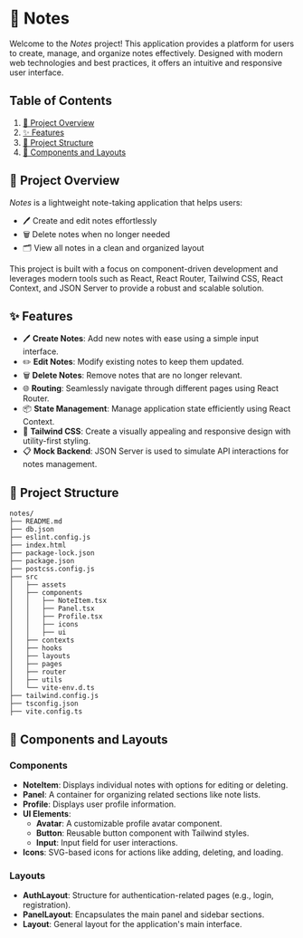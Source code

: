 # 📝 Notes

Welcome to the *Notes* project! This application provides a platform for users to create, manage, and organize notes effectively. Designed with modern web technologies and best practices, it offers an intuitive and responsive user interface.

## Table of Contents
1. [📖 Project Overview](#-project-overview)
2. [✨ Features](#-features)
3. [📂 Project Structure](#-project-structure)
4. [🧩 Components and Layouts](#-components-and-layouts)

## 📖 Project Overview
*Notes* is a lightweight note-taking application that helps users:

- 🖊️ Create and edit notes effortlessly
- 🗑️ Delete notes when no longer needed
- 🗂️ View all notes in a clean and organized layout

This project is built with a focus on component-driven development and leverages modern tools such as React, React Router, Tailwind CSS, React Context, and JSON Server to provide a robust and scalable solution.

## ✨ Features
- 🖊️ **Create Notes**: Add new notes with ease using a simple input interface.
- ✏️ **Edit Notes**: Modify existing notes to keep them updated.
- 🗑️ **Delete Notes**: Remove notes that are no longer relevant.
- 🌐 **Routing**: Seamlessly navigate through different pages using React Router.
- 📦 **State Management**: Manage application state efficiently using React Context.
- 🎨 **Tailwind CSS**: Create a visually appealing and responsive design with utility-first styling.
- 📋 **Mock Backend**: JSON Server is used to simulate API interactions for notes management.

## 📂 Project Structure
```plaintext
notes/
├── README.md                
├── db.json                  
├── eslint.config.js         
├── index.html               
├── package-lock.json
├── package.json             
├── postcss.config.js        
├── src                      
│   ├── assets               
│   ├── components           
│   │   ├── NoteItem.tsx     
│   │   ├── Panel.tsx        
│   │   ├── Profile.tsx      
│   │   ├── icons            
│   │   ├── ui               
│   ├── contexts             
│   ├── hooks                
│   ├── layouts              
│   ├── pages                
│   ├── router               
│   ├── utils               
│   └── vite-env.d.ts        
├── tailwind.config.js      
├── tsconfig.json            
├── vite.config.ts           
```

## 🧩 Components and Layouts
### Components
- **NoteItem**: Displays individual notes with options for editing or deleting.
- **Panel**: A container for organizing related sections like note lists.
- **Profile**: Displays user profile information.
- **UI Elements**:
  - **Avatar**: A customizable profile avatar component.
  - **Button**: Reusable button component with Tailwind styles.
  - **Input**: Input field for user interactions.
- **Icons**: SVG-based icons for actions like adding, deleting, and loading.

### Layouts
- **AuthLayout**: Structure for authentication-related pages (e.g., login, registration).
- **PanelLayout**: Encapsulates the main panel and sidebar sections.
- **Layout**: General layout for the application's main interface.
